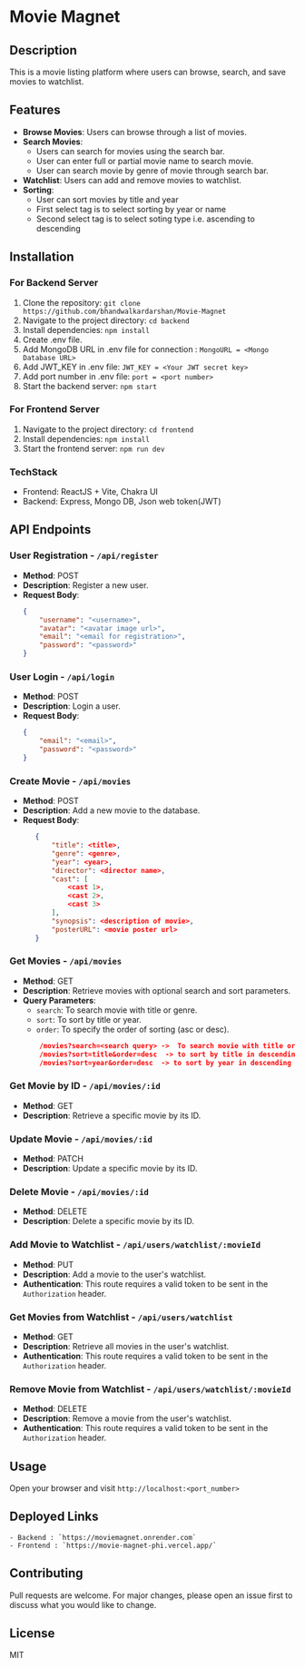 # Movie Magnet

## Description
This is a movie listing platform where users can browse, search, and save movies to watchlist.

## Features
- **Browse Movies**: Users can browse through a list of movies.
- **Search Movies**: 
    - Users can search for movies using the search bar. 
    - User can enter full or partial movie name to search movie.
    - User can search movie by genre of movie through search bar.
- **Watchlist**: Users can add and remove movies to watchlist.
- **Sorting**: 
    - User can sort movies by title and year
    - First select tag is to select sorting by year or name
    - Second select tag is to select soting type i.e. ascending to descending

## Installation
### For Backend Server
1. Clone the repository: `git clone https://github.com/bhandwalkardarshan/Movie-Magnet`
2. Navigate to the project directory: `cd backend`
3. Install dependencies: `npm install`
4. Create .env file.
5. Add MongoDB URL in .env file for connection : `MongoURL = <Mongo Database URL>` 
6. Add JWT_KEY in .env file: `JWT_KEY = <Your JWT secret key>`
7. Add port number in .env file: `port = <port number>`
8. Start the backend server: `npm start` 

### For Frontend Server
1. Navigate to the project directory: `cd frontend`
2. Install dependencies: `npm install`
3. Start the frontend server: `npm run dev`

### TechStack
- Frontend: ReactJS + Vite, Chakra UI
- Backend: Express, Mongo DB, Json web token(JWT)

## API Endpoints

### User Registration - `/api/register`
- **Method**: POST
- **Description**: Register a new user.
- **Request Body**:
    ```json
    {
        "username": "<username>",
        "avatar": "<avatar image url>",
        "email": "<email for registration>",
        "password": "<password>"
    }
    ```

### User Login - `/api/login`
- **Method**: POST
- **Description**: Login a user.
- **Request Body**:
    ```json
    {
        "email": "<email>",
        "password": "<password>"
    }
    ```

### Create Movie - `/api/movies`
- **Method**: POST
- **Description**: Add a new movie to the database.
- **Request Body**:
     ```json
        {
            "title": <title>,
            "genre": <genre>,
            "year": <year>,
            "director": <director name>,
            "cast": [
                <cast 1>,
                <cast 2>,
                <cast 3>
            ],
            "synopsis": <description of movie>,
            "posterURL": <movie poster url>
        }
    ```

### Get Movies - `/api/movies`
- **Method**: GET
- **Description**: Retrieve movies with optional search and sort parameters. 
- **Query Parameters**:
    - `search`: To search movie with title or genre.
    - `sort`: To sort by title or year.
    - `order`: To specify the order of sorting (asc or desc).
    ```json
        /movies?search=<search query> ->  To search movie with title or genre
        /movies?sort=title&order=desc  -> to sort by title in descending order
        /movies?sort=year&order=desc  -> to sort by year in descending order
### Get Movie by ID - `/api/movies/:id`
- **Method**: GET
- **Description**: Retrieve a specific movie by its ID.

### Update Movie - `/api/movies/:id`
- **Method**: PATCH
- **Description**: Update a specific movie by its ID.

### Delete Movie - `/api/movies/:id`
- **Method**: DELETE
- **Description**: Delete a specific movie by its ID.

### Add Movie to Watchlist - `/api/users/watchlist/:movieId`
- **Method**: PUT
- **Description**: Add a movie to the user's watchlist.
- **Authentication**: This route requires a valid token to be sent in the `Authorization` header.

### Get Movies from Watchlist - `/api/users/watchlist`
- **Method**: GET
- **Description**: Retrieve all movies in the user's watchlist.
- **Authentication**: This route requires a valid token to be sent in the `Authorization` header.

### Remove Movie from Watchlist - `/api/users/watchlist/:movieId`
- **Method**: DELETE
- **Description**: Remove a movie from the user's watchlist.
- **Authentication**: This route requires a valid token to be sent in the `Authorization` header.

## Usage
Open your browser and visit `http://localhost:<port_number>`

## Deployed Links
    - Backend : `https://moviemagnet.onrender.com`
    - Frontend : `https://movie-magnet-phi.vercel.app/`

## Contributing
Pull requests are welcome. For major changes, please open an issue first to discuss what you would like to change.

## License
MIT

